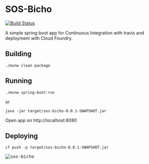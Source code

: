 # SOS-Bicho
[![Build Status](https://travis-ci.org/felipekunzler/paas-sos-bicho.svg?branch=master)](https://travis-ci.org/felipekunzler/paas-sos-bicho)

A simple spring boot app for Continuous Integration with travis and deployment with Cloud Foundry.

## Building
`./mvnw clean package` 

## Running
`./mvnw spring-boot:run`

or

`java -jar target/sos-bicho-0.0.1-SNAPSHOT.jar`

Open app on http://localhost:8080

## Deploying
`cf push -p target/sos-bicho-0.0.1-SNAPSHOT.jar`


<kbd>![sos-bicho](https://i.imgur.com/cUrqOAk.png)</kbd>
